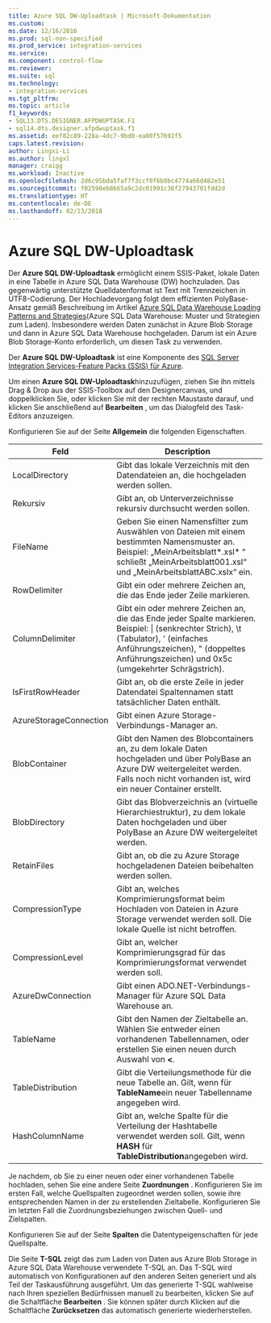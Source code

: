 ```yaml
---
title: Azure SQL DW-Uploadtask | Microsoft-Dokumentation
ms.custom: 
ms.date: 12/16/2016
ms.prod: sql-non-specified
ms.prod_service: integration-services
ms.service: 
ms.component: control-flow
ms.reviewer: 
ms.suite: sql
ms.technology:
- integration-services
ms.tgt_pltfrm: 
ms.topic: article
f1_keywords:
- SQL13.DTS.DESIGNER.AFPDWUPTASK.F1
- sql14.dts.designer.afpdwuptask.f1
ms.assetid: eef82c89-228a-4dc7-9bd0-ea00f57692f5
caps.latest.revision: 
author: Lingxi-Li
ms.author: lingxl
manager: craigg
ms.workload: Inactive
ms.openlocfilehash: 2d6c95bda5faf7f3ccf8f6b9bc4774a66d482e51
ms.sourcegitcommit: f02598eb8665a9c2dc01991c36f27943701fdd2d
ms.translationtype: HT
ms.contentlocale: de-DE
ms.lasthandoff: 02/13/2018
---
```

# <a name="azure-sql-dw-upload-task"></a>Azure SQL DW-Uploadtask
Der **Azure SQL DW-Uploadtask** ermöglicht einem SSIS-Paket, lokale Daten in eine Tabelle in Azure SQL Data Warehouse (DW) hochzuladen. Das gegenwärtig unterstützte Quelldatenformat ist Text mit Trennzeichen in UTF8-Codierung. Der Hochladevorgang folgt dem effizienten PolyBase-Ansatz gemäß Beschreibung im Artikel [Azure SQL Data Warehouse Loading Patterns and Strategies](https://blogs.msdn.microsoft.com/sqlcat/2016/02/06/azure-sql-data-warehouse-loading-patterns-and-strategies/)(Azure SQL Data Warehouse: Muster und Strategien zum Laden). Insbesondere werden Daten zunächst in Azure Blob Storage und dann in Azure SQL Data Warehouse hochgeladen. Darum ist ein Azure Blob Storage-Konto erforderlich, um diesen Task zu verwenden.

Der **Azure SQL DW-Uploadtask** ist eine Komponente des [SQL Server Integration Services-Feature Packs (SSIS) für Azure](../../integration-services/azure-feature-pack-for-integration-services-ssis.md).

Um einen **Azure SQL DW-Uploadtask**hinzuzufügen, ziehen Sie ihn mittels Drag &amp; Drop aus der SSIS-Toolbox auf den Designercanvas, und doppelklicken Sie, oder klicken Sie mit der rechten Maustaste darauf, und klicken Sie anschließend auf **Bearbeiten** , um das Dialogfeld des Task-Editors anzuzeigen.

Konfigurieren Sie auf der Seite **Allgemein** die folgenden Eigenschaften.

Feld|Description
-----|-----------
LocalDirectory|Gibt das lokale Verzeichnis mit den Datendateien an, die hochgeladen werden sollen.
Rekursiv|Gibt an, ob Unterverzeichnisse rekursiv durchsucht werden sollen.
FileName|Geben Sie einen Namensfilter zum Auswählen von Dateien mit einem bestimmten Namensmuster an. Beispiel: „MeinArbeitsblatt*.xsl\* “ schließt „MeinArbeitsblatt001.xsl“ und „MeinArbeitsblattABC.xslx“ ein.
RowDelimiter|Gibt ein oder mehrere Zeichen an, die das Ende jeder Zeile markieren.
ColumnDelimiter|Gibt ein oder mehrere Zeichen an, die das Ende jeder Spalte markieren. Beispiel: &#124; (senkrechter Strich), \t (Tabulator), ' (einfaches Anführungszeichen), " (doppeltes Anführungszeichen) und 0x5c (umgekehrter Schrägstrich).
IsFirstRowHeader|Gibt an, ob die erste Zeile in jeder Datendatei Spaltennamen statt tatsächlicher Daten enthält.
AzureStorageConnection|Gibt einen Azure Storage-Verbindungs-Manager an.
BlobContainer|Gibt den Namen des Blobcontainers an, zu dem lokale Daten hochgeladen und über PolyBase an Azure DW weitergeleitet werden. Falls noch nicht vorhanden ist, wird ein neuer Container erstellt.
BlobDirectory|Gibt das Blobverzeichnis an (virtuelle Hierarchiestruktur), zu dem lokale Daten hochgeladen und über PolyBase an Azure DW weitergeleitet werden.
RetainFiles|Gibt an, ob die zu Azure Storage hochgeladenen Dateien beibehalten werden sollen.
CompressionType|Gibt an, welches Komprimierungsformat beim Hochladen von Dateien in Azure Storage verwendet werden soll. Die lokale Quelle ist nicht betroffen.
CompressionLevel|Gibt an, welcher Komprimierungsgrad für das Komprimierungsformat verwendet werden soll.
AzureDwConnection|Gibt einen ADO.NET-Verbindungs-Manager für Azure SQL Data Warehouse an.
TableName|Gibt den Namen der Zieltabelle an. Wählen Sie entweder einen vorhandenen Tabellennamen, oder erstellen Sie einen neuen durch Auswahl von **\<<Neue Tabelle...>**.
TableDistribution|Gibt die Verteilungsmethode für die neue Tabelle an. Gilt, wenn für **TableName**ein neuer Tabellenname angegeben wird.
HashColumnName|Gibt an, welche Spalte für die Verteilung der Hashtabelle verwendet werden soll. Gilt, wenn **HASH** für **TableDistribution**angegeben wird.

Je nachdem, ob Sie zu einer neuen oder einer vorhandenen Tabelle hochladen, sehen Sie eine andere Seite **Zuordnungen** . Konfigurieren Sie im ersten Fall, welche Quellspalten zugeordnet werden sollen, sowie ihre entsprechenden Namen in der zu erstellenden Zieltabelle. Konfigurieren Sie im letzten Fall die Zuordnungsbeziehungen zwischen Quell- und Zielspalten.

Konfigurieren Sie auf der Seite **Spalten** die Datentypeigenschaften für jede Quellspalte.

Die Seite **T-SQL** zeigt das zum Laden von Daten aus Azure Blob Storage in Azure SQL Data Warehouse verwendete T-SQL an. Das T-SQL wird automatisch von Konfigurationen auf den anderen Seiten generiert und als Teil der Taskausführung ausgeführt. Um das generierte T-SQL wahlweise nach Ihren speziellen Bedürfnissen manuell zu bearbeiten, klicken Sie auf die Schaltfläche **Bearbeiten** . Sie können später durch Klicken auf die Schaltfläche **Zurücksetzen** das automatisch generierte wiederherstellen.

